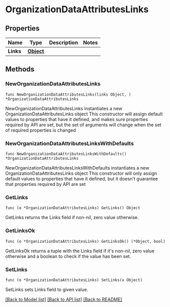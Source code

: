 # OrganizationDataAttributesLinks

## Properties

Name | Type | Description | Notes
------------ | ------------- | ------------- | -------------
**Links** | [**Object**](Object.md) |  | 

## Methods

### NewOrganizationDataAttributesLinks

`func NewOrganizationDataAttributesLinks(links Object, ) *OrganizationDataAttributesLinks`

NewOrganizationDataAttributesLinks instantiates a new OrganizationDataAttributesLinks object
This constructor will assign default values to properties that have it defined,
and makes sure properties required by API are set, but the set of arguments
will change when the set of required properties is changed

### NewOrganizationDataAttributesLinksWithDefaults

`func NewOrganizationDataAttributesLinksWithDefaults() *OrganizationDataAttributesLinks`

NewOrganizationDataAttributesLinksWithDefaults instantiates a new OrganizationDataAttributesLinks object
This constructor will only assign default values to properties that have it defined,
but it doesn't guarantee that properties required by API are set

### GetLinks

`func (o *OrganizationDataAttributesLinks) GetLinks() Object`

GetLinks returns the Links field if non-nil, zero value otherwise.

### GetLinksOk

`func (o *OrganizationDataAttributesLinks) GetLinksOk() (*Object, bool)`

GetLinksOk returns a tuple with the Links field if it's non-nil, zero value otherwise
and a boolean to check if the value has been set.

### SetLinks

`func (o *OrganizationDataAttributesLinks) SetLinks(v Object)`

SetLinks sets Links field to given value.



[[Back to Model list]](../README.md#documentation-for-models) [[Back to API list]](../README.md#documentation-for-api-endpoints) [[Back to README]](../README.md)


